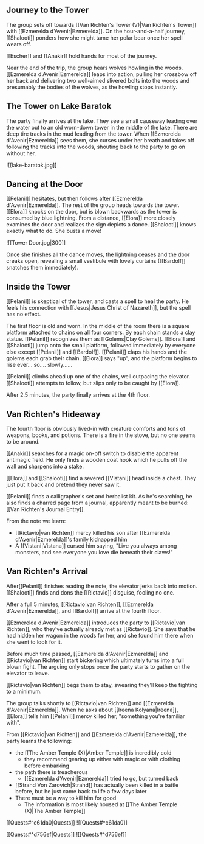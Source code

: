## Journey to the Tower

The group sets off towards [[Van Richten's Tower (V)|Van Richten's Tower]] with [[Ezmerelda d'Avenir|Ezmerelda]]. On the hour-and-a-half journey, [[Shalooti]] ponders how she might tame her polar bear once her spell wears off.

[[Escher]] and [[Anakir]] hold hands for most of the journey.

Near the end of the trip, the group hears wolves howling in the woods. [[Ezmerelda d'Avenir|Ezmerelda]] leaps into action, pulling her crossbow off her back and delivering two well-aimed slivered bolts into the woods and presumably the bodies of the wolves, as the howling stops instantly.

## The Tower on Lake Baratok

The party finally arrives at the lake. They see a small causeway leading over the water out to an old worn-down tower in the middle of the lake. There are deep tire tracks in the mud leading from the tower. When [[Ezmerelda d'Avenir|Ezmerelda]] sees them, she curses under her breath and takes off following the tracks into the woods, shouting back to the party to go on without her.

![[lake-baratok.jpg]]

## Dancing at the Door

[[Pelanil]] hesitates, but then follows after [[Ezmerelda d'Avenir|Ezmerelda]]. The rest of the group heads towards the tower. [[Elora]] knocks on the door, but is blown backwards as the tower is consumed by blue lightning. From a distance, [[Elora]] more closely examines the door and realizes the sign depicts a dance. [[Shalooti]] knows exactly what to do. She busts a move!

![[Tower Door.jpg|300]]

Once she finishes all the dance moves, the lightning ceases and the door creaks open, revealing a small vestibule with lovely curtains ([[Bardolf]] snatches them immediately).

## Inside the Tower

[[Pelanil]] is skeptical of the tower, and casts a spell to heal the party. He feels his connection with [[Jesus|Jesus Christ of Nazareth]], but the spell has no effect.

The first floor is old and worn. In the middle of the room there is a square platform attached to chains on all four corners. By each chain stands a clay statue. [[Pelanil]] recognizes them as [[Golems|Clay Golems]]. [[Elora]] and [[Shalooti]] jump onto the small platform, followed immediately by everyone else except [[Pelanil]] and [[Bardolf]]. [[Pelanil]] claps his hands and the golems each grab their chain. [[Elora]] says "up", and the platform begins to rise ever... so.... slowly......

[[Pelanil]] climbs ahead up one of the chains, well outpacing the elevator. [[Shalooti]] attempts to follow, but slips only to be caught by [[Elora]].

After 2.5 minutes, the party finally arrives at the 4th floor.

## Van Richten's Hideaway

The fourth floor is obviously lived-in with creature comforts and tons of weapons, books, and potions. There is a fire in the stove, but no one seems to be around.

[[Anakir]] searches for a magic on-off switch to disable the apparent antimagic field. He only finds a wooden coat hook which he pulls off the wall and sharpens into a stake.

[[Elora]] and [[Shalooti]] find a severed [[Vistani]] head inside a chest. They just put it back and pretend they never saw it.

[[Pelanil]] finds a calligrapher's set and herbalist kit. As he's searching, he also finds a charred page from a journal, apparently meant to be burned: [[Van Richten's Journal Entry]].

From the note we learn:
- [[Rictavio|van Richten]] mercy killed his son after [[Ezmerelda d'Avenir|Ezmerelda]]'s family kidnapped him
- A [[Vistani|Vistana]] cursed him saying, "Live you always among monsters, and see everyone you love die beneath their claws!"

## Van Richten's Arrival

 After[[Pelanil]] finishes reading the note, the elevator jerks back into motion. [[Shalooti]] finds and dons the [[Rictavio]] disguise, fooling no one.

After a full 5 minutes, [[Rictavio|van Richten]], [[Ezmerelda d'Avenir|Ezmerelda]], and [[Bardolf]] arrive at the fourth floor.

[[Ezmerelda d'Avenir|Ezmerelda]] introduces the party to [[Rictavio|van Richten]], who they've actually already met as [[Rictavio]]. She says that he had hidden her wagon in the woods for her, and she found him there when she went to look for it.

Before much time passed, [[Ezmerelda d'Avenir|Ezmerelda]] and [[Rictavio|van Richten]] start bickering which ultimately turns into a full blown fight. The arguing only stops once the party starts to gather on the elevator to leave.

[[Rictavio|van Richten]] begs them to stay, swearing they'll keep the fighting to a minimum.

The group talks shortly to [[Rictavio|van Richten]] and [[Ezmerelda d'Avenir|Ezmerelda]]. When he asks about [[Ireena Kolyana|Ireena]], [[Elora]] tells him [[Pelanil]] mercy killed her, "something you're familiar with".

From [[Rictavio|van Richten]] and [[Ezmerelda d'Avenir|Ezmerelda]], the party learns the following:
- the [[The Amber Temple (X)|Amber Temple]] is incredibly cold
	- they recommend gearing up either with magic or with clothing before embarking
- the path there is treacherous
	- [[Ezmerelda d'Avenir|Ezmerelda]] tried to go, but turned back
- [[Strahd Von Zarovich|Strahd]] has actually been killed in a battle before, but he just came back to life a few days later
- There must be a way to kill him for good
	- The information is most likely housed at [[The Amber Temple (X)|The Amber Temple]]

[[Quests#^c61da0|Quests]]
![[Quests#^c61da0]]

[[Quests#^d756ef|Quests]]
![[Quests#^d756ef]]